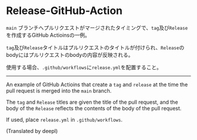 # Release-GitHub-Action
`main` ブランチへプルリクエストがマージされたタイミングで、`tag`及び`Release`を作成するGitHub Actioinsの一例。

`tag`及び`Release`タイトルはプルリクエストのタイトルが付けられ、`Release`のbodyにはプルリクエストのbodyの内容が反映される。

使用する場合、`.github/workflows`に`release.yml`を配置すること。

---

An example of GitHub Actioins that create a `tag` and `release` at the time the pull request is merged into the `main` branch.

The `tag` and `Release` titles are given the title of the pull request, 
and the body of the `Release` reflects the contents of the body of the pull request.

If used, place `release.yml` in `.github/workflows`.

(Translated by deepl)
